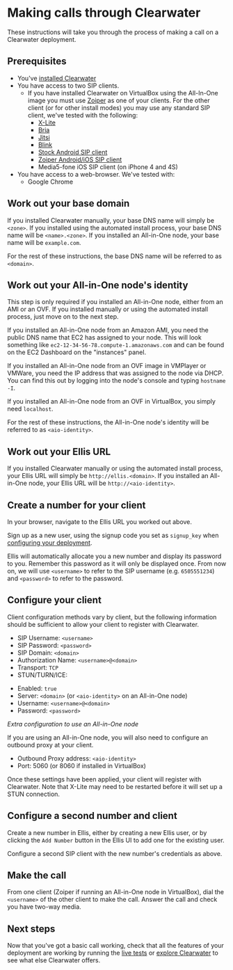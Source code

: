 # Making calls through Clearwater

These instructions will take you through the process of making a call on a Clearwater deployment.

## Prerequisites

* You've [installed Clearwater](Installation_Instructions.md)
* You have access to two SIP clients.
  - If you have installed Clearwater on VirtualBox using the All-In-One image you must use [Zoiper](http://www.zoiper.com/en) as one of your clients.  For the other client (or for other install modes) you may use any standard SIP client, we've tested with the following:
    - [X-Lite](http://www.counterpath.com/x-lite.html)
    - [Bria](http://www.counterpath.com/bria/)
    - [Jitsi](https://jitsi.org/)
    - [Blink](http://icanblink.com/)
    - [Stock Android SIP client](Configuring_the_native_Android_SIP_client.md)
    - [Zoiper Android/iOS SIP client](Configuring_Zoiper_Android_iOS_Client.md)
    - Media5-fone iOS SIP client (on iPhone 4 and 4S)
* You have access to a web-browser.  We've tested with:
  - Google Chrome

## Work out your base domain

If you installed Clearwater manually, your base DNS name will simply be `<zone>`.
If you installed using the automated install process, your base DNS name will be `<name>.<zone>`.
If you installed an All-in-One node, your base name will be `example.com`.

For the rest of these instructions, the base DNS name will be referred to as `<domain>`.

## Work out your All-in-One node's identity

This step is only required if you installed an All-in-One node, either from an AMI or an OVF.  If you installed manually or using the automated install process, just move on to the next step.

If you installed an All-in-One node from an Amazon AMI, you need the public DNS name that EC2 has assigned to your node.  This will look something like `ec2-12-34-56-78.compute-1.amazonaws.com` and can be found on the EC2 Dashboard on the "instances" panel.

If you installed an All-in-One node from an OVF image in VMPlayer or VMWare, you need the IP address that was assigned to the node via DHCP.  You can find this out by logging into the node's console and typing `hostname -I`.

If you installed an All-in-One node from an OVF in VirtualBox, you simply need `localhost`.

For the rest of these instructions, the All-in-One node's identity will be referred to as `<aio-identity>`.

## Work out your Ellis URL

If you installed Clearwater manually or using the automated install process, your Ellis URL will simply be `http://ellis.<domain>`.
If you installed an All-in-One node, your Ellis URL will be `http://<aio-identity>`.

## Create a number for your client

In your browser, navigate to the Ellis URL you worked out above.

Sign up as a new user, using the signup code you set as `signup_key` when [configuring your deployment](Installing_a_Chef_workstation.md#add-deployment-specific-configuration).

Ellis will automatically allocate you a new number and display its password to you.  Remember this password as it will only be displayed once.  From now on, we will use `<username>` to refer to the SIP username (e.g. `6505551234`) and `<password>` to refer to the password.

## Configure your client

Client configuration methods vary by client, but the following information should be sufficient to allow your client to register with Clearwater.

* SIP Username: `<username>`
* SIP Password: `<password>`
* SIP Domain: `<domain>`
* Authorization Name: `<username>@<domain>`
* Transport: `TCP`
* STUN/TURN/ICE:
 - Enabled: `true`
 - Server: `<domain>` (or `<aio-identity>` on an All-in-One node)
 - Username: `<username>@<domain>`
 - Password: `<password>`

*Extra configuration to use an All-in-One node*

If you are using an All-in-One node, you will also need to configure an outbound proxy at your client.

* Outbound Proxy address: `<aio-identity>`
* Port: 5060 (or 8060 if installed in VirtualBox)

Once these settings have been applied, your client will register with Clearwater. Note that X-Lite may need to be restarted before it will set up a STUN connection.

## Configure a second number and client

Create a new number in Ellis, either by creating a new Ellis user, or by clicking the `Add Number` button in the Ellis UI to add one for the existing user.

Configure a second SIP client with the new number's credentials as above.

## Make the call

From one client (Zoiper if running an All-in-One node in VirtualBox), dial the `<username>` of the other client to make the call.  Answer the call and check you have two-way media.

## Next steps

Now that you've got a basic call working, check that all the features of your deployment are working by running the [live tests](Running_the_live_tests.md) or [explore Clearwater](Exploring_Clearwater.md) to see what else Clearwater offers.
